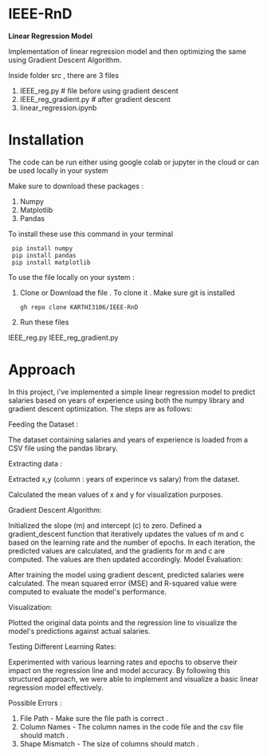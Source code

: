 # IEEE-RnD
**Linear Regression Model**



Implementation of linear regression model and then optimizing the same using Gradient Descent Algorithm.


Inside folder src , there are 3 files 
1) IEEE_reg.py # file before using gradient descent
2) IEEE_reg_gradient.py # after gradient descent
3) linear_regression.ipynb


# **Installation**

The code can be run either using google colab or jupyter in the cloud or can be used locally in your system

Make sure to download these packages :
1) Numpy
2) Matplotlib
3) Pandas

To install these use this command in your terminal

  ```
   pip install numpy
   pip install pandas
   pip install matplotlib
  ```
To use the file locally on your system :

1) Clone or Download the file .
   To clone it . Make sure git is installed
   ```
   gh repo clone KARTHI3106/IEEE-RnD
   ```
2) Run these files

  IEEE_reg.py
  IEEE_reg_gradient.py




# **Approach**

In this project, i've implemented a simple linear regression model to predict salaries based on years of experience using both the numpy library and gradient descent optimization. The steps are as follows:


Feeding the Dataset :

The dataset containing salaries and years of experience is loaded from a CSV file using the pandas library.

Extracting data :

Extracted  x,y (column : years of experince vs salary) from the dataset.

Calculated the mean values of x and y for visualization purposes.


Gradient Descent Algorithm:

Initialized the slope (m) and intercept (c) to zero.
Defined a gradient_descent function that iteratively updates the values of m and c based on the learning rate and the number of epochs.
In each iteration, the predicted values are calculated, and the gradients for m and c are computed. The values are then updated accordingly.
Model Evaluation:

After training the model using gradient descent, predicted salaries were calculated.
The mean squared error (MSE) and R-squared value were computed to evaluate the model's performance.

Visualization:

Plotted the original data points and the regression line to visualize the model's predictions against actual salaries.


Testing Different Learning Rates:

Experimented with various learning rates and epochs to observe their impact on the regression line and model accuracy.
By following this structured approach, we were able to implement and visualize a basic linear regression model effectively.


Possible Errors :
1) File Path  - Make sure the file path is correct . 
2) Column Names - The column names in the code file and the csv file should match . 
3) Shape Mismatch - The size of columns should match .



